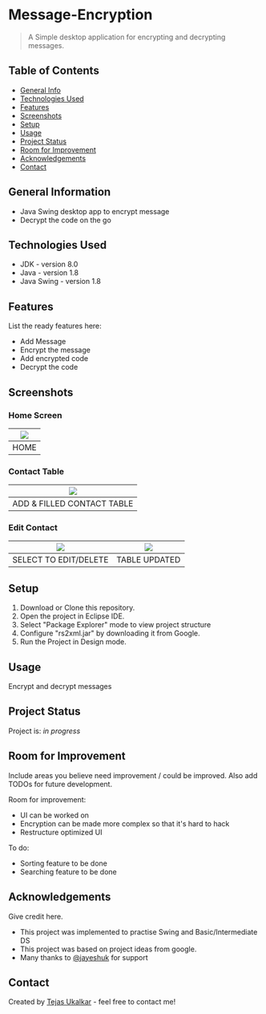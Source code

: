 # Message-Encryption
> A Simple desktop application for encrypting and decrypting messages.


## Table of Contents
* [General Info](#general-information)
* [Technologies Used](#technologies-used)
* [Features](#features)
* [Screenshots](#screenshots)
* [Setup](#setup)
* [Usage](#usage)
* [Project Status](#project-status)
* [Room for Improvement](#room-for-improvement)
* [Acknowledgements](#acknowledgements)
* [Contact](#contact)
<!-- * [License](#license) -->


## General Information
- Java Swing desktop app to encrypt message
- Decrypt the code on the go
<!-- You don't have to answer all the questions - just the ones relevant to your project. -->


## Technologies Used
- JDK - version 8.0
- Java - version 1.8
- Java Swing - version 1.8


## Features
List the ready features here:
- Add Message
- Encrypt the message
- Add encrypted code
- Decrypt the code


## Screenshots
### Home Screen



| <img src="https://user-images.githubusercontent.com/70365178/172045684-5c660c03-b49e-44ce-9002-ea0270a8791d.png"> | 
| :----------------------------------------------: |
| HOME |


### Contact Table
| <img src="https://user-images.githubusercontent.com/70365178/168467927-2b724fef-0f6a-4539-9ca4-dae99d631109.png"> | 
| :----------------------------------------------: |
| ADD & FILLED CONTACT TABLE |


### Edit Contact
| <img src="https://user-images.githubusercontent.com/70365178/168468061-0acf7e58-6ec8-45a8-bbd0-cf04a0b8962a.png"> | <img src="https://user-images.githubusercontent.com/70365178/168468064-4a850e1e-127f-4f78-a7d3-4045bf77d1e1.png"> | 
| :----------------------------------------------: | :--------------------------------------------: |
| SELECT TO EDIT/DELETE | TABLE UPDATED |<!-- If you have screenshots you'd like to share, include them here. -->


## Setup
1. Download or Clone this repository.
2. Open the project in Eclipse IDE.
3. Select "Package Explorer" mode to view project structure
4. Configure "rs2xml.jar" by downloading it from Google.
5. Run the Project in Design mode.


## Usage
Encrypt and decrypt messages


## Project Status
Project is: _in progress_ 


## Room for Improvement
Include areas you believe need improvement / could be improved. Also add TODOs for future development.

Room for improvement:
- UI can be worked on
- Encryption can be made more complex so that it's hard to hack
- Restructure optimized UI

To do:
- Sorting feature to be done
- Searching feature to be done


## Acknowledgements
Give credit here.
- This project was implemented to practise Swing and Basic/Intermediate DS
- This project was based on project ideas from google.
- Many thanks to  [@jayeshuk](https://www.github.com/jayeshuk) for support


## Contact
Created by [Tejas Ukalkar](mailto:utu8811@gmail.com) - feel free to contact me!


<!-- Optional -->
<!-- ## License -->
<!-- This project is open source and available under the [... License](). -->

<!-- You don't have to include all sections - just the one's relevant to your project -->
